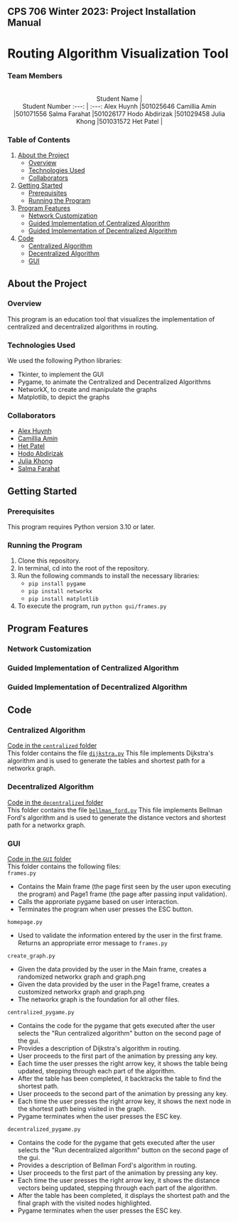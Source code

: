 ## CPS 706 Winter 2023:  Project Installation Manual

# Routing Algorithm Visualization Tool


### Team Members

<div align="center">
</br>Student Name | </br>Student Number
:---: | :---:
Alex Huynh        |501025646
Camillia Amin     |501071556
Salma Farahat     |501026177
Hodo Abdirizak    |501029458
Julia Khong       |501031572
Het Patel         |
</div>

### Table of Contents
<ol>
  <li>
    <a href="#about-the-project">About the Project</a>
    <ul>
      <li><a href="#overview">Overview</a></li>
    </ul>
    <ul>
      <li><a href="#technologies-used">Technologies Used</a></li>
    </ul>
    <ul>
      <li><a href="#collaborators">Collaborators</a></li>
    </ul>
  </li>
  <li>
    <a href="#getting-started">Getting Started</a>
    <ul>
      <li><a href="#prerequisites">Prerequisites</a></li>
      <li><a href="#running-the-program">Running the Program</a></li>
    </ul>
  </li>
  <li>
    <a href="#program-features">Program Features</a>
    <ul>
      <li><a href="#network-customization">Network Customization</a></li>
      <li><a href="#guided-implementation-of-centralized-algorithm">Guided Implementation of Centralized Algorithm</a></li>
      <li><a href="#guided-implementation-of-decentralized-algorithm">Guided Implementation of Decentralized Algorithm</a></li>
    </ul>
  </li>
  <li>
    <a href="#code">Code</a>
    <ul>
      <li><a href="#centralized-algorithm">Centralized Algorithm</a></li>
      <li><a href="#decentralized-algorithm">Decentralized Algorithm</a></li>
      <li><a href="#gui">GUI</a></li>
    </ul>
  </li>
</ol>


## About the Project

### Overview
This program is an education tool that visualizes the implementation of centralized and decentralized algorithms in routing. 

### Technologies Used 
We used the following Python libraries:
- Tkinter, to implement the GUI
- Pygame, to animate the Centralized and Decentralized Algorithms
- NetworkX, to create and manipulate the graphs
- Matplotlib, to depict the graphs

### Collaborators
- [Alex Huynh](https://github.com/alextuffy)
- [Camillia Amin](https://github.com/chamin19)
- [Het Patel](https://github.com/hetp4401)
- [Hodo Abdirizak](https://github.com/hodoabdirizak)
- [Julia Khong](https://github.com/P3anutz)
- [Salma Farahat](https://github.com/Salma-Farahat)

## Getting Started

### Prerequisites
This program requires Python version 3.10 or later. <br>

### Running the Program
1. Clone this repository. 
2. In terminal, cd into the root of the repository.
3. Run the following commands to install the necessary libraries: <br>
    - `pip install pygame` <br>
    - `pip install networkx` <br>
    - `pip install matplotlib` <br>
3. To execute the program, run `python gui/frames.py`

## Program Features

### Network Customization

### Guided Implementation of Centralized Algorithm

### Guided Implementation of Decentralized Algorithm

## Code 

### Centralized Algorithm
[Code in the `centralized` folder](https://github.com/hodoabdirizak/CPS706-W23-G1/tree/main/centralized)<br>
This folder contains the file [`dijkstra.py`](https://github.com/hodoabdirizak/CPS706-W23-G1/blob/main/centralized/dijkstra.py)
This file implements Dijkstra's algorithm and is used to generate the tables and shortest path for a networkx graph. 

### Decentralized Algorithm
[Code in the `decentralized` folder](https://github.com/hodoabdirizak/CPS706-W23-G1/tree/main/dentralized)<br>
This folder contains the file [`bellman_ford.py`](https://github.com/hodoabdirizak/CPS706-W23-G1/blob/main/decentralized/bellman_ford.py)
This file implements Bellman Ford's algorithm and is used to generate the distance vectors and shortest path for a networkx graph. 

### GUI
[Code in the `GUI` folder](https://github.com/hodoabdirizak/CPS706-W23-G1/tree/main/dentralized)<br>
This folder contains the following files:<br>
`frames.py`
- Contains the Main frame (the page first seen by the user upon executing the program) and Page1 frame (the page after passing input validation).
- Calls the approriate pygame based on user interaction. 
- Terminates the program when user presses the ESC button. 

`homepage.py`
- Used to validate the information entered by the user in the first frame. Returns an appropriate error message to `frames.py`

`create_graph.py`
- Given the data provided by the user in the Main frame, creates a randomized networkx graph and graph.png
- Given the data provided by the user in the Page1 frame, creates a customized networkx graph and graph.png
- The networkx graph is the foundation for all other files.

`centralized_pygame.py`
- Contains the code for the pygame that gets executed after the user selects the "Run centralized algorithm" button on the second page of the gui.
- Provides a description of Dijkstra's algorithm in routing.
- User proceeds to the first part of the animation by pressing any key.
- Each time the user presses the right arrow key, it shows the table being updated, stepping through each part of the algorithm.
- After the table has been completed, it backtracks the table to find the shortest path. 
- User proceeds to the second part of the animation by pressing any key.
- Each time the user presses the right arrow key, it shows the next node in the shortest path being visited in the graph. 
- Pygame terminates when the user presses the ESC key. 

`decentralized_pygame.py`
- Contains the code for the pygame that gets executed after the user selects the "Run decentralized algorithm" button on the second page of the gui.
- Provides a description of Bellman Ford's algorithm in routing. 
- User proceeds to the first part of the animation by pressing any key.
- Each time the user presses the right arrow key, it shows the distance vectors being updated, stepping through each part of the algorithm.
- After the table has been completed, it displays the shortest path and the final graph with the visited nodes highlighted. 
- Pygame terminates when the user presses the ESC key. 
